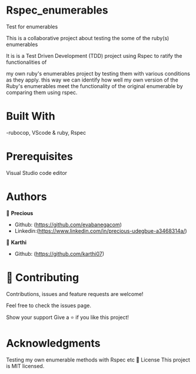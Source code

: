 # Rspec_enumerables

Test for enumerables

This is a collaborative project about testing the some of the ruby(s) enumerables

It is is a Test Driven Development (TDD) project using Rspec to ratify the functionalities of

my own ruby's enumerables project by testing them with various conditions as they apply.
this way we can identify how well my own version of the Ruby's enumerables meet the functionality
of the original enumerable by comparing them using rspec.

# Built With

-rubocop, VScode & ruby, Rspec

# Prerequisites
Visual Studio code editor

# Authors

👤 **Precious**

- Github: (https://github.com/evabanegacom)
- Linkedin:(https://www.linkedin.com/in/precious-udegbue-a3468314a/)

👤 **Karthi**

- Github: (https://github.com/karthi07)

# 🤝 Contributing
Contributions, issues and feature requests are welcome!

Feel free to check the issues page.

Show your support
Give a ⭐️ if you like this project!

# Acknowledgments

Testing my own enumerable methods with Rspec
etc
📝 License
This project is MIT licensed.
